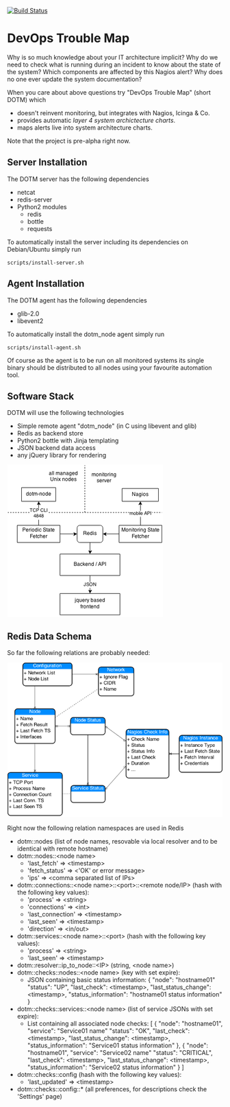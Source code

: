 [![Build Status](https://travis-ci.org/lwindolf/DevOps-Trouble-Map.svg?branch=master)](https://travis-ci.org/lwindolf/DevOps-Trouble-Map)


DevOps Trouble Map
==================

Why is so much knowledge about your IT architecture implicit? Why do we need to check what is running during an incident to know about the state of the system? Which components are affected by this Nagios alert? Why does no one ever update the system documentation?

When you care about above questions try "DevOps Trouble Map" (short DOTM) which

- doesn't reinvent monitoring, but integrates with Nagios, Icinga & Co.
- provides automatic *layer 4 system archictecture charts*.
- maps alerts live into system architecture charts.

Note that the project is pre-alpha right now.


Server Installation
--------------------

The DOTM server has the following dependencies

- netcat
- redis-server
- Python2 modules
  - redis
  - bottle
  - requests

To automatically install the server including its dependencies on Debian/Ubuntu 
simply run

    scripts/install-server.sh

   
Agent Installation
------------------

The DOTM agent has the following dependencies

- glib-2.0
- libevent2

To automatically install the dotm_node agent simply run

    scripts/install-agent.sh

Of course as the agent is to be run on all monitored systems its single binary
should be distributed to all nodes using your favourite automation tool.


Software Stack
--------------

DOTM will use the following technologies

- Simple remote agent "dotm_node" (in C using libevent and glib)
- Redis as backend store
- Python2 bottle with Jinja templating
- JSON backend data access
- any jQuery library for rendering



![architecture overview](doc/dotm-architecture.png?raw=true)

Redis Data Schema
-----------------

So far the following relations are probably needed:

![entity overview](doc/dotm-er.png?raw=true)

Right now the following relation namespaces are used in Redis

- dotm::nodes (list of node names, resovable via local resolver and to be identical with remote hostname)
- dotm::nodes::&lt;node name>
  * 'last_fetch' => &lt;timestamp>
  * 'fetch_status' => &lt;'OK' or error message>
  * 'ips' => &lt;comma separated list of IPs>
- dotm::connections::&lt;node name>::&lt;port>::&lt;remote node/IP> (hash with the following key values):
  * 'process' => &lt;string>
  * 'connections' => &lt;int>
  * 'last_connection' => &lt;timestamp>
  * 'last_seen' => &lt;timestamp>
  * 'direction' => &lt;in/out>
- dotm::services::&lt;node name>::&lt;port> (hash with the following key values):
  * 'process' => &lt;string>
  * 'last_seen' => &lt;timestamp>
- dotm::resolver::ip_to_node::&lt;IP> (string, &lt;node name>)
- dotm::checks::nodes::&lt;node name> (key with set expire):
  * JSON containing basic status information:
    {
        "node": "hostname01"
        "status": "UP",
        "last_check": &lt;timestamp>,
        "last_status_change": &lt;timestamp>,
        "status_information": "hostname01 status information"
    }
- dotm::checks::services::&lt;node name> (list of service JSONs with set expire):
  * List containing all associated node checks:
    [
        {
            "node": "hostname01",
            "service": "Service01 name"
            "status": "OK",
            "last_check": &lt;timestamp>,
            "last_status_change": &lt;timestamp>,
            "status_information": "Service01 status information"
        },
        {
            "node": "hostname01",
            "service": "Service02 name"
            "status": "CRITICAL",
            "last_check": &lt;timestamp>,
            "last_status_change": &lt;timestamp>,
            "status_information": "Service02 status information"
        }
    ]
- dotm::checks::config (hash with the following key values):
  * 'last_updated' => &lt;timestamp>
- dotm::checks::config::\* (all preferences, for descriptions check the 'Settings' page)
